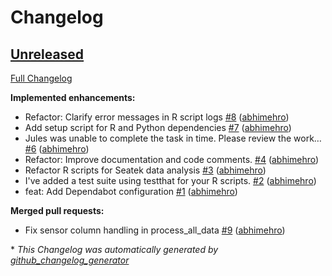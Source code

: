 # Changelog

## [Unreleased](https://github.com/abhimehro/Seatek_Analysis/tree/HEAD)

[Full Changelog](https://github.com/abhimehro/Seatek_Analysis/compare/1a1b13df64135ab9e6e08ef052f5fdbf33164ffb...HEAD)

**Implemented enhancements:**

- Refactor: Clarify error messages in R script logs [\#8](https://github.com/abhimehro/Seatek_Analysis/pull/8) ([abhimehro](https://github.com/abhimehro))
- Add setup script for R and Python dependencies [\#7](https://github.com/abhimehro/Seatek_Analysis/pull/7) ([abhimehro](https://github.com/abhimehro))
- Jules was unable to complete the task in time. Please review the work… [\#6](https://github.com/abhimehro/Seatek_Analysis/pull/6) ([abhimehro](https://github.com/abhimehro))
- Refactor: Improve documentation and code comments. [\#4](https://github.com/abhimehro/Seatek_Analysis/pull/4) ([abhimehro](https://github.com/abhimehro))
- Refactor R scripts for Seatek data analysis [\#3](https://github.com/abhimehro/Seatek_Analysis/pull/3) ([abhimehro](https://github.com/abhimehro))
- I've added a test suite using testthat for your R scripts. [\#2](https://github.com/abhimehro/Seatek_Analysis/pull/2) ([abhimehro](https://github.com/abhimehro))
- feat: Add Dependabot configuration [\#1](https://github.com/abhimehro/Seatek_Analysis/pull/1) ([abhimehro](https://github.com/abhimehro))

**Merged pull requests:**

- Fix sensor column handling in process\_all\_data [\#9](https://github.com/abhimehro/Seatek_Analysis/pull/9) ([abhimehro](https://github.com/abhimehro))



\* *This Changelog was automatically generated by [github_changelog_generator](https://github.com/github-changelog-generator/github-changelog-generator)*
